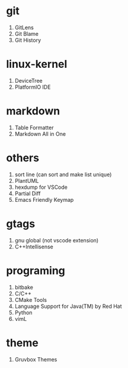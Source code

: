 # git
1. GitLens
2. Git Blame
3. Git History

# linux-kernel
1. DeviceTree
2. PlatformIO IDE

# markdown
1. Table Formatter
2. Markdown All in One

# others
1. sort line (can sort and make list unique)
2. PlantUML
3. hexdump for VSCode
4. Partial Diff
5. Emacs Friendly Keymap

# gtags
1. gnu global (not vscode extension)
2. C++Intellisense

# programing
1. bitbake
2. C/C++
3. CMake Tools
4. Language Support for Java(TM) by Red Hat
5. Python
6. vimL

# theme
1. Gruvbox Themes